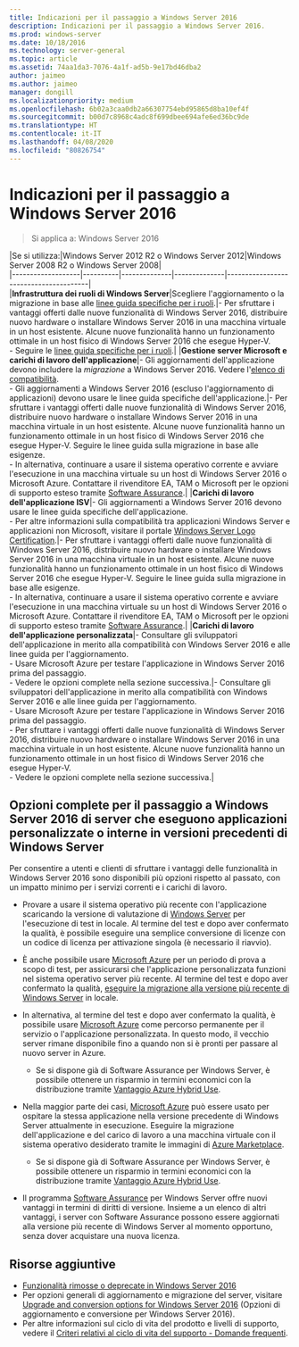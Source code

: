 ```yaml
---
title: Indicazioni per il passaggio a Windows Server 2016
description: Indicazioni per il passaggio a Windows Server 2016.
ms.prod: windows-server
ms.date: 10/18/2016
ms.technology: server-general
ms.topic: article
ms.assetid: 74aa1da3-7076-4a1f-ad5b-9e17bd46dba2
author: jaimeo
ms.author: jaimeo
manager: dongill
ms.localizationpriority: medium
ms.openlocfilehash: 6b02a3caa0db2a66307754ebd95865d8ba10ef4f
ms.sourcegitcommit: b00d7c8968c4adc8f699dbee694afe6ed36bc9de
ms.translationtype: HT
ms.contentlocale: it-IT
ms.lasthandoff: 04/08/2020
ms.locfileid: "80826754"
---
```

# <a name="recommendations-for-moving-to-windows-server-2016"></a>Indicazioni per il passaggio a Windows Server 2016

>Si applica a: Windows Server 2016


|Se si utilizza:|Windows Server 2012 R2 o Windows Server 2012|Windows Server 2008 R2 o Windows Server 2008|  
|-------------------|----------|--------------|--------------|---------------------------------------|  
|**Infrastruttura dei ruoli di Windows Server**|Scegliere l'aggiornamento o la migrazione in base alle [linee guida specifiche per i ruoli](https://technet.microsoft.com/windowsserver/jj554790).|- Per sfruttare i vantaggi offerti dalle nuove funzionalità di Windows Server 2016, distribuire nuovo hardware o installare Windows Server 2016 in una macchina virtuale in un host esistente. Alcune nuove funzionalità hanno un funzionamento ottimale in un host fisico di Windows Server 2016 che esegue Hyper-V. <br>- Seguire le [linee guida specifiche per i ruoli](https://technet.microsoft.com/windowsserver/jj554790).|
|**Gestione server Microsoft e carichi di lavoro dell'applicazione**|- Gli aggiornamenti dell'applicazione devono includere la *migrazione* a Windows Server 2016. Vedere l'[elenco di compatibilità](Server-Application-Compatibility.md). <br>- Gli aggiornamenti a Windows Server 2016 (escluso l'aggiornamento di applicazioni) devono usare le linee guida specifiche dell'applicazione.|- Per sfruttare i vantaggi offerti dalle nuove funzionalità di Windows Server 2016, distribuire nuovo hardware o installare Windows Server 2016 in una macchina virtuale in un host esistente. Alcune nuove funzionalità hanno un funzionamento ottimale in un host fisico di Windows Server 2016 che esegue Hyper-V. Seguire le linee guida sulla migrazione in base alle esigenze. <br>- In alternativa, continuare a usare il sistema operativo corrente e avviare l'esecuzione in una macchina virtuale su un host di Windows Server 2016 o Microsoft Azure. Contattare il rivenditore EA, TAM o Microsoft per le opzioni di supporto esteso tramite [Software Assurance](https://www.microsoft.com/Licensing/licensing-programs/software-assurance-default.aspx).|
|**Carichi di lavoro dell'applicazione ISV**|- Gli aggiornamenti a Windows Server 2016 devono usare le linee guida specifiche dell'applicazione. <br>- Per altre informazioni sulla compatibilità tra applicazioni Windows Server e applicazioni non Microsoft, visitare il portale [Windows Server Logo Certification](https://msdn.microsoft.com/enterprisecloudcertified).|- Per sfruttare i vantaggi offerti dalle nuove funzionalità di Windows Server 2016, distribuire nuovo hardware o installare Windows Server 2016 in una macchina virtuale in un host esistente. Alcune nuove funzionalità hanno un funzionamento ottimale in un host fisico di Windows Server 2016 che esegue Hyper-V. Seguire le linee guida sulla migrazione in base alle esigenze. <br>- In alternativa, continuare a usare il sistema operativo corrente e avviare l'esecuzione in una macchina virtuale su un host di Windows Server 2016 o Microsoft Azure. Contattare il rivenditore EA, TAM o Microsoft per le opzioni di supporto esteso tramite [Software Assurance](https://www.microsoft.com/Licensing/licensing-programs/software-assurance-default.aspx).|
|**Carichi di lavoro dell'applicazione personalizzata**|- Consultare gli sviluppatori dell'applicazione in merito alla compatibilità con Windows Server 2016 e alle linee guida per l'aggiornamento. <br>- Usare Microsoft Azure per testare l'applicazione in Windows Server 2016 prima del passaggio. <br>- Vedere le opzioni complete nella sezione successiva.|- Consultare gli sviluppatori dell'applicazione in merito alla compatibilità con Windows Server 2016 e alle linee guida per l'aggiornamento. <br>- Usare Microsoft Azure per testare l'applicazione in Windows Server 2016 prima del passaggio. <br>- Per sfruttare i vantaggi offerti dalle nuove funzionalità di Windows Server 2016, distribuire nuovo hardware o installare Windows Server 2016 in una macchina virtuale in un host esistente. Alcune nuove funzionalità hanno un funzionamento ottimale in un host fisico di Windows Server 2016 che esegue Hyper-V. <br>- Vedere le opzioni complete nella sezione successiva.|

## <a name="complete-options-for-moving-servers-running-custom-or-in-house-applications-on-older-versions-of-windows-server-to-windows-server-2016"></a>Opzioni complete per il passaggio a Windows Server 2016 di server che eseguono applicazioni personalizzate o interne in versioni precedenti di Windows Server

Per consentire a utenti e clienti di sfruttare i vantaggi delle funzionalità in Windows Server 2016 sono disponibili più opzioni rispetto al passato, con un impatto minimo per i servizi correnti e i carichi di lavoro.

- Provare a usare il sistema operativo più recente con l'applicazione scaricando la versione di valutazione di [Windows Server](https://www.microsoft.com/evalcenter/evaluate-windows-server-2016) per l'esecuzione di test in locale. Al termine del test e dopo aver confermato la qualità, è possibile eseguire una semplice conversione di licenze con un codice di licenza per attivazione singola (è necessario il riavvio).

- È anche possibile usare [Microsoft Azure](https://azure.microsoft.com) per un periodo di prova a scopo di test, per assicurarsi che l'applicazione personalizzata funzioni nel sistema operativo server più recente. Al termine del test e dopo aver confermato la qualità, [eseguire la migrazione alla versione più recente di Windows Server](https://docs.microsoft.com/windows-server/get-started/installation-and-upgrade#upgrade) in locale. 

- In alternativa, al termine del test e dopo aver confermato la qualità, è possibile usare [Microsoft Azure](https://azure.microsoft.com) come percorso permanente per il servizio o l'applicazione personalizzata. In questo modo, il vecchio server rimane disponibile fino a quando non si è pronti per passare al nuovo server in Azure.

    - Se si dispone già di Software Assurance per Windows Server, è possibile ottenere un risparmio in termini economici con la distribuzione tramite [Vantaggio Azure Hybrid Use](https://azure.microsoft.com/pricing/hybrid-use-benefit/). 

- Nella maggior parte dei casi, [Microsoft Azure](https://azure.microsoft.com) può essere usato per ospitare la stessa applicazione nella versione precedente di Windows Server attualmente in esecuzione. Eseguire la migrazione dell'applicazione e del carico di lavoro a una macchina virtuale con il sistema operativo desiderato tramite le immagini di [Azure Marketplace](https://azure.microsoft.com/marketplace/).

    - Se si dispone già di Software Assurance per Windows Server, è possibile ottenere un risparmio in termini economici con la distribuzione tramite [Vantaggio Azure Hybrid Use](https://azure.microsoft.com/pricing/hybrid-use-benefit/). 

- Il programma [Software Assurance](https://www.microsoft.com/Licensing/licensing-programs/software-assurance-default.aspx) per Windows Server offre nuovi vantaggi in termini di diritti di versione. Insieme a un elenco di altri vantaggi, i server con Software Assurance possono essere aggiornati alla versione più recente di Windows Server al momento opportuno, senza dover acquistare una nuova licenza. 

## <a name="additional-resources"></a>Risorse aggiuntive

- [Funzionalità rimosse o deprecate in Windows Server 2016](deprecated-features.md)
- Per opzioni generali di aggiornamento e migrazione del server, visitare [Upgrade and conversion options for Windows Server 2016](Supported-Upgrade-Paths.md) (Opzioni di aggiornamento e conversione per Windows Server 2016).
- Per altre informazioni sul ciclo di vita del prodotto e livelli di supporto, vedere il [Criteri relativi al ciclo di vita del supporto - Domande frequenti](https://support.microsoft.com/help/17140/support-lifecycle-policy-faq).


